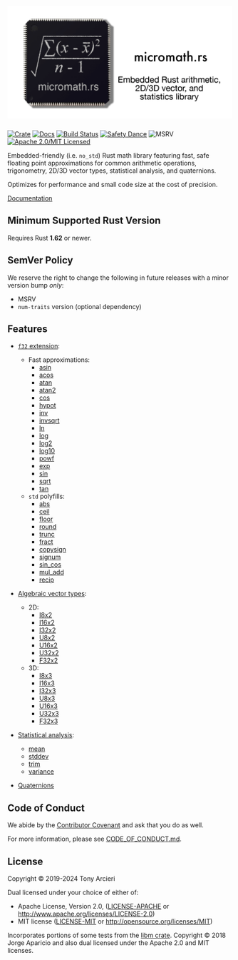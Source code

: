 # <img src="https://raw.githubusercontent.com/tarcieri/micromath/main/img/micromath.png" width="800">

[![Crate][crate-img]][crate-link]
[![Docs][docs-img]][docs-link]
[![Build Status][build-image]][build-link]
[![Safety Dance][safety-image]][safety-link]
![MSRV][msrv-image]
[![Apache 2.0/MIT Licensed][license-image]][license-link]

Embedded-friendly (i.e. `no_std`) Rust math library featuring fast, safe
floating point approximations for common arithmetic operations, trigonometry,
2D/3D vector types, statistical analysis, and quaternions.

Optimizes for performance and small code size at the cost of precision.

[Documentation][docs-link]

## Minimum Supported Rust Version

Requires Rust **1.62** or newer.

## SemVer Policy

We reserve the right to change the following in future releases with a minor
version bump *only*:

- MSRV
- `num-traits` version (optional dependency)

## Features

- [`f32` extension]:
    - Fast approximations:
        - [asin]
        - [acos]
        - [atan]
        - [atan2]
        - [cos]
        - [hypot]
        - [inv]
        - [invsqrt]
        - [ln]
        - [log]
        - [log2]
        - [log10]
        - [powf]
        - [exp]
        - [sin]
        - [sqrt]
        - [tan]
    - `std` polyfills:
        - [abs]
        - [ceil]
        - [floor]
        - [round]
        - [trunc]
        - [fract]
        - [copysign]
        - [signum]
        - [sin_cos]
        - [mul_add]
        - [recip]

- [Algebraic vector types]:
    - 2D:
        - [I8x2]
        - [I16x2]
        - [I32x2]
        - [U8x2]
        - [U16x2]
        - [U32x2]
        - [F32x2]
    - 3D:
        - [I8x3]
        - [I16x3]
        - [I32x3]
        - [U8x3]
        - [U16x3]
        - [U32x3]
        - [F32x3]
- [Statistical analysis]:
    - [mean]
    - [stddev]
    - [trim]
    - [variance]
- [Quaternions]

## Code of Conduct

We abide by the [Contributor Covenant][cc] and ask that you do as well.

For more information, please see [CODE_OF_CONDUCT.md].

## License

Copyright © 2019-2024 Tony Arcieri

Dual licensed under your choice of either of:

- Apache License, Version 2.0, ([LICENSE-APACHE](LICENSE-APACHE) or http://www.apache.org/licenses/LICENSE-2.0)
- MIT license ([LICENSE-MIT](LICENSE-MIT) or http://opensource.org/licenses/MIT)

Incorporates portions of some tests from the [libm crate].
Copyright © 2018 Jorge Aparicio and also dual licensed under the
Apache 2.0 and MIT licenses.

[//]: # (badges)

[crate-img]: https://img.shields.io/crates/v/micromath.svg?logo=rust

[crate-link]: https://crates.io/crates/micromath

[docs-img]: https://docs.rs/micromath/badge.svg

[docs-link]: https://docs.rs/micromath/

[build-image]: https://github.com/tarcieri/micromath/workflows/CI/badge.svg

[build-link]: https://github.com/tarcieri/micromath/actions

[safety-image]: https://img.shields.io/badge/unsafe-forbidden-success.svg

[safety-link]: https://github.com/rust-secure-code/safety-dance/

[msrv-image]: https://img.shields.io/badge/rustc-1.62+-blue.svg

[license-image]: https://img.shields.io/badge/license-Apache2.0/MIT-blue.svg

[license-link]: https://github.com/tarcieri/micromath/blob/main/LICENSE-APACHE

[//]: # (general links)

[`f32` extension]: https://docs.rs/micromath/latest/micromath/trait.F32Ext.html

[asin]: https://docs.rs/micromath/latest/micromath/trait.F32Ext.html#tymethod.asin

[acos]: https://docs.rs/micromath/latest/micromath/trait.F32Ext.html#tymethod.acos

[atan]: https://docs.rs/micromath/latest/micromath/trait.F32Ext.html#tymethod.atan

[atan2]: https://docs.rs/micromath/latest/micromath/trait.F32Ext.html#tymethod.atan2

[cos]: https://docs.rs/micromath/latest/micromath/trait.F32Ext.html#tymethod.cos

[hypot]: https://docs.rs/micromath/latest/micromath/trait.F32Ext.html#tymethod.hypot

[inv]: https://docs.rs/micromath/latest/micromath/trait.F32Ext.html#tymethod.inv

[invsqrt]: https://docs.rs/micromath/latest/micromath/trait.F32Ext.html#tymethod.invsqrt

[ln]: https://docs.rs/micromath/latest/micromath/trait.F32Ext.html#tymethod.ln

[log]: https://docs.rs/micromath/latest/micromath/trait.F32Ext.html#tymethod.log

[log2]: https://docs.rs/micromath/latest/micromath/trait.F32Ext.html#tymethod.log2

[log10]: https://docs.rs/micromath/latest/micromath/trait.F32Ext.html#tymethod.log10

[powf]: https://docs.rs/micromath/latest/micromath/trait.F32Ext.html#tymethod.powf

[powi]: https://docs.rs/micromath/latest/micromath/trait.F32Ext.html#tymethod.powi

[exp]: https://docs.rs/micromath/latest/micromath/trait.F32Ext.html#tymethod.exp

[sin]: https://docs.rs/micromath/latest/micromath/trait.F32Ext.html#tymethod.sin

[sqrt]: https://docs.rs/micromath/latest/micromath/trait.F32Ext.html#tymethod.sqrt

[tan]: https://docs.rs/micromath/latest/micromath/trait.F32Ext.html#tymethod.tan

[abs]: https://docs.rs/micromath/latest/micromath/trait.F32Ext.html#tymethod.abs

[ceil]: https://docs.rs/micromath/latest/micromath/trait.F32Ext.html#tymethod.ceil

[floor]: https://docs.rs/micromath/latest/micromath/trait.F32Ext.html#tymethod.floor

[round]: https://docs.rs/micromath/latest/micromath/trait.F32Ext.html#tymethod.round

[trunc]: https://docs.rs/micromath/latest/micromath/trait.F32Ext.html#tymethod.trunc

[fract]: https://docs.rs/micromath/latest/micromath/trait.F32Ext.html#tymethod.fract

[copysign]: https://docs.rs/micromath/latest/micromath/trait.F32Ext.html#tymethod.copysign

[signum]: https://docs.rs/micromath/latest/micromath/trait.F32Ext.html#tymethod.signum

[sin_cos]: https://docs.rs/micromath/latest/micromath/trait.F32Ext.html#tymethod.sin_cos

[mul_add]: https://docs.rs/micromath/latest/micromath/trait.F32Ext.html#tymethod.mul_add

[recip]: https://docs.rs/micromath/latest/micromath/trait.F32Ext.html#tymethod.recip

[Algebraic vector types]: https://docs.rs/micromath/latest/micromath/vector/index.html

[I8x2]: https://docs.rs/micromath/latest/micromath/vector/struct.I8x2.html

[I16x2]: https://docs.rs/micromath/latest/micromath/vector/struct.I16x2.html

[I32x2]: https://docs.rs/micromath/latest/micromath/vector/struct.I32x2.html

[U8x2]: https://docs.rs/micromath/latest/micromath/vector/struct.U8x2.html

[U16x2]: https://docs.rs/micromath/latest/micromath/vector/struct.U16x2.html

[U32x2]: https://docs.rs/micromath/latest/micromath/vector/struct.U32x2.html

[F32x2]: https://docs.rs/micromath/latest/micromath/vector/struct.F32x2.html

[I8x3]: https://docs.rs/micromath/latest/micromath/vector/struct.I8x3.html

[I16x3]: https://docs.rs/micromath/latest/micromath/vector/struct.I16x3.html

[I32x3]: https://docs.rs/micromath/latest/micromath/vector/struct.I32x3.html

[U8x3]: https://docs.rs/micromath/latest/micromath/vector/struct.U8x3.html

[U16x3]: https://docs.rs/micromath/latest/micromath/vector/struct.U16x3.html

[U32x3]: https://docs.rs/micromath/latest/micromath/vector/struct.U32x3.html

[F32x3]: https://docs.rs/micromath/latest/micromath/vector/struct.F32x3.html

[Statistical analysis]: https://docs.rs/micromath/latest/micromath/statistics/index.html

[mean]: https://docs.rs/micromath/latest/micromath/statistics/trait.Mean.html

[stddev]: https://docs.rs/micromath/latest/micromath/statistics/trait.StdDev.html

[trim]: https://docs.rs/micromath/latest/micromath/statistics/trim/trait.Trim.html

[variance]: https://docs.rs/micromath/latest/micromath/statistics/trait.Variance.html

[Quaternions]: https://docs.rs/micromath/latest/micromath/quaternion/struct.Quaternion.html

[libm crate]: https://github.com/rust-lang-nursery/libm

[vek crate]: https://github.com/yoanlcq/vek

[approx crate]: https://crates.io/crates/approx

[cc]: https://contributor-covenant.org

[CODE_OF_CONDUCT.md]: https://github.com/tarcieri/micromath/blob/main/CODE_OF_CONDUCT.md
